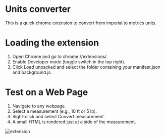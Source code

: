 # Units converter

This is a quick chrome extension to convert from imperial to metrics units.

# Loading the extension

1. Open Chrome and go to chrome://extensions/.
2. Enable Developer mode (toggle switch in the top right).
3. Click Load unpacked and select the folder containing your manifest.json and background.js.

# Test on a Web Page

1. Navigate to any webpage.
2. Select a measurement (e.g., 10 ft or 5 lb).
3. Right-click and select Convert measurement.
4. A small HTML is rendered just at a side of the measurement.

![extension](https://github.com/user-attachments/assets/cd003db4-20c8-4eab-9e35-b58e5ea64d36)
